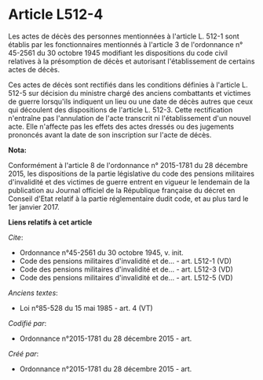 # Article L512-4

Les actes de décès des personnes mentionnées à l'article L. 512-1 sont établis par les fonctionnaires mentionnés à l'article
3 de l'ordonnance n° 45-2561 du 30 octobre 1945 modifiant les dispositions du code civil relatives à la présomption de décès
et autorisant l'établissement de certains actes de décès.

Ces actes de décès sont rectifiés dans les conditions définies à l'article L. 512-5 sur décision du ministre chargé des
anciens combattants et victimes de guerre lorsqu'ils indiquent un lieu ou une date de décès autres que ceux qui découlent des
dispositions de l'article L. 512-3. Cette rectification n'entraîne pas l'annulation de l'acte transcrit ni l'établissement
d'un nouvel acte. Elle n'affecte pas les effets des actes dressés ou des jugements prononcés avant la date de son inscription
sur l'acte de décès.

**Nota:**

Conformément à l'article 8 de l'ordonnance n° 2015-1781 du 28 décembre 2015, les dispositions de la partie législative du
code des pensions militaires d'invalidité et des victimes de guerre entrent en vigueur le lendemain de la publication au
Journal officiel de la République française du décret en Conseil d'Etat relatif à la partie réglementaire dudit code, et au
plus tard le 1er janvier 2017.

**Liens relatifs à cet article**

_Cite_:

  - Ordonnance n°45-2561 du 30 octobre 1945, v. init.
  - Code des pensions militaires d'invalidité et de... - art. L512-1 (VD)
  - Code des pensions militaires d'invalidité et de... - art. L512-3 (VD)
  - Code des pensions militaires d'invalidité et de... - art. L512-5 (VD)

_Anciens textes_:

  - Loi n°85-528 du 15 mai 1985 - art. 4 (VT)

_Codifié par_:

  - Ordonnance n°2015-1781 du 28 décembre 2015 - art.

_Créé par_:

  - Ordonnance n°2015-1781 du 28 décembre 2015 - art.
